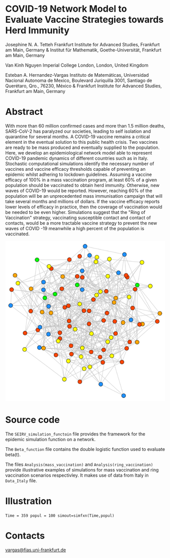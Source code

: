 # COVID-19 Network Model to Evaluate Vaccine Strategies towards Herd Immunity

Josephine N. A. Tetteh 
Frankfurt Institute for Advanced Studies, Frankfurt am Main, Germany & Institut für Mathematik, Goethe-Universität, Frankfurt am Main, Germany

Van Kinh Nguyen
Imperial College London, London, United Kingdom

Esteban A. Hernandez-Vargas
Instituto de Matemáticas, Universidad Nacional Autonoma de Mexico, Boulevard Juriquilla 3001, Santiago de Querétaro, Qro., 76230, México & Frankfurt Institute for Advanced Studies, Frankfurt am Main, Germany

# Abstract
With more than 60 million confirmed cases and more than 1.5 million deaths, SARS-CoV-2 has paralyzed our societies, leading to self isolation and quarantine for several months. A COVID-19 vaccine remains a critical element in the eventual solution to this public health crisis. Two vaccines are ready to be mass produced and eventually supplied to the population. Here, we develop an epidemiological network model able to represent COVID-19 pandemic dynamics of different countries such as in Italy. Stochastic computational simulations identify the necessary number of vaccines and vaccine efficacy thresholds capable of preventing an epidemic whilst adhering to lockdown guidelines. Assuming a vaccine efficacy of 100\% in a mass vaccination program, at least 60\% of a given population should be vaccinated to obtain herd immunity. Otherwise, new waves of COVID-19 would be reported. However, reaching 60\% of the population will be an unprecedented mass immunisation campaign that will take several months and millions of dollars. If the vaccine efficacy reports lower levels of efficacy in practice, then the coverage of vaccination would be needed to be even higher. Simulations suggest that the "Ring of Vaccination" strategy, vaccinating susceptible contact and contact of contacts, would be a more tractable vaccine strategy to prevent the new waves of COVID -19 meanwhile a high percent of the population is vaccinated.

  ![text](https://github.com/Josephine-Tetteh/COVID-19-Network-Model/blob/main/ERNetwork.png)

# Source code

The `SEIRV_simulation_functoin` file provides the framework for the epidemic simulation function on a network.

The `Beta_function` file contains the double logistic function used to evaluate beta(t).

The files `Analysis(mass_vaccination)` and `Analysis(ring_vaccination)` provide illustrative examples of simulations for mass vaccination and ring vaccination scenarios respectivley. It makes use of data from Italy in `Data_Italy` file.

# Illustration

`Time = 359
popul = 100
simout=simfxn(Time,popul) `

# Contacts

vargas@fias.uni-frankfurt.de
